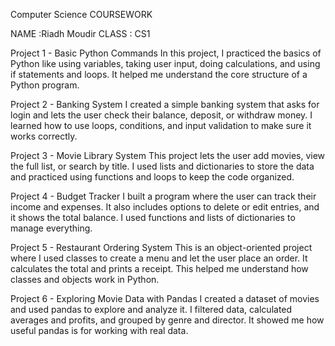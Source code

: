  Computer Science COURSEWORK

NAME :Riadh Moudir    CLASS : CS1

  Project 1 - Basic Python Commands
In this project, I practiced the basics of Python like using variables, taking user input, doing calculations, and using if statements and loops. It helped me understand the core structure of a Python program.

 Project 2 - Banking System
I created a simple banking system that asks for login and lets the user check their balance, deposit, or withdraw money. I learned how to use loops, conditions, and input validation to make sure it works correctly.

 Project 3 - Movie Library System
This project lets the user add movies, view the full list, or search by title. I used lists and dictionaries to store the data and practiced using functions and loops to keep the code organized.

 Project 4 - Budget Tracker
I built a program where the user can track their income and expenses. It also includes options to delete or edit entries, and it shows the total balance. I used functions and lists of dictionaries to manage everything.

 Project 5 - Restaurant Ordering System
This is an object-oriented project where I used classes to create a menu and let the user place an order. It calculates the total and prints a receipt. This helped me understand how classes and objects work in Python.
 
 Project 6 - Exploring Movie Data with Pandas
I created a dataset of movies and used pandas to explore and analyze it. I filtered data, calculated averages and profits, and grouped by genre and director. It showed me how useful pandas is for working with real data.